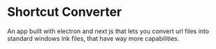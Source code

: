 # Shortcut Converter

An app built with electron and next js that lets you convert url files into standard windows lnk files, that have way more capabilities.
